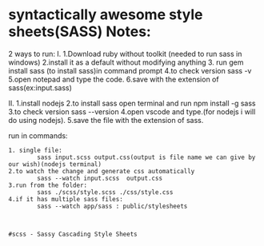 # syntactically awesome style sheets(SASS) Notes:

2 ways to run:
I.
			1.Download ruby without toolkit (needed to run sass in windows)	
			2.install it as a default without modifying anything
			3. run gem install sass (to install sass)in command prompt
			4.to check version sass  -v
			5.open notepad and type the code.
			6.save with the extension of sass(ex:input.sass)
			
			
II.
			1.install nodejs
			2.to install sass open terminal and run npm install -g sass
			3.to check version sass --version
			4.open vscode and type.(for nodejs i will do using nodejs).
			5.save the file with the extension of sass.
			
run in commands:

	1. single file:
			sass input.scss output.css(output is file name we can give by our wish)(nodejs terminal)
	2.to watch the change and generate css automatically 
			sass --watch input.scss  output.css
	3.run from the folder:
			sass ./scss/style.scss ./css/style.css
	4.if it has multiple sass files:
			sass --watch app/sass : public/stylesheets
	
	
	
	#scss - Sassy Cascading Style Sheets

